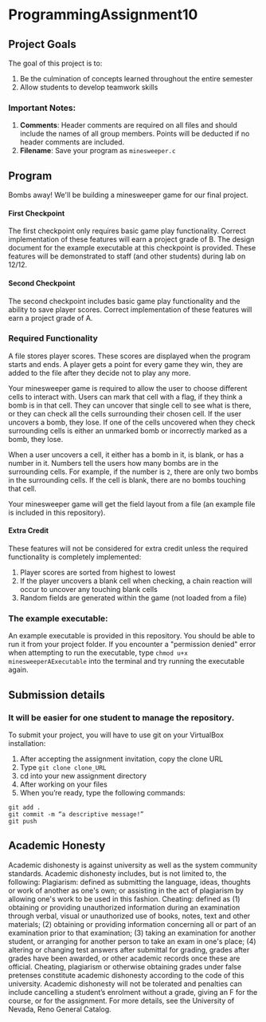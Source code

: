 # ProgrammingAssignment10

## Project Goals
The goal of this project is to:
1. Be the culmination of concepts learned throughout the entire semester
2. Allow students to develop teamwork skills
### Important Notes:
1.	**Comments**: Header comments are required on all files and should include the names of all group members. Points will be deducted if no header comments are included.
3.	**Filename**: Save your program as ```minesweeper.c```
## Program  
Bombs away! We'll be building a minesweeper game for our final project. 

#### First Checkpoint
The first checkpoint only requires basic game play functionality. Correct implementation of these features will earn a project grade of B. The design document for the example executable at this checkpoint is provided. These features will be demonstrated to staff (and other students) during lab on 12/12.

#### Second Checkpoint
The second checkpoint includes basic game play functionality and the ability to save player scores. Correct implementation of these features will earn a project grade of A.   

### Required Functionality
A file stores player scores. These scores are displayed when the program starts and ends. A player gets a point for every game they win, they are added to the file after they decide not to play any more. 

Your minesweeper game is required to allow the user to choose different cells to interact with. Users can mark that cell with a flag, if they think a bomb is in that cell. They can uncover that single cell to see what is there, or they can check all the cells surrounding their chosen cell. If the user uncovers a bomb, they lose. If one of the cells uncovered when they check surrounding cells is either an unmarked bomb or incorrectly marked as a bomb, they lose.

When a user uncovers a cell, it either has a bomb in it, is blank, or has a number in it. Numbers tell the users how many bombs are in the surrounding cells. For example, if the number is ```2```, there are only two bombs in the surrounding cells. If the cell is blank, there are no bombs touching that cell. 

Your minesweeper game will get the field layout from a file (an example file is included in this repository).

#### Extra Credit
These features will not be considered for extra credit unless the required functionality is completely implemented:  
1. Player scores are sorted from highest to lowest  
2. If the player uncovers a blank cell when checking, a chain reaction will occur to uncover any touching blank cells  
3. Random fields are generated within the game (not loaded from a file)  


### The example executable:
An example executable is provided in this repository. You should be able to run it from your project folder.
If you encounter a "permission denied" error when attempting to run the executable, type ```chmod u+x minesweeperAExecutable``` into the terminal and try running the executable again.

## Submission details
### It will be easier for one student to manage the repository. 
To submit your project, you will have to use git on your VirtualBox installation:
1.	After accepting the assignment invitation, copy the clone URL
2.	Type 
```git clone clone_URL```
3.	cd into your new assignment directory
4.	After working on your files
5.	When you’re ready, type the following commands: 
```
git add .
git commit -m “a descriptive message!”
git push
```

## Academic Honesty
Academic dishonesty is against university as well as the system community standards. Academic dishonesty includes, but is not limited to, the following:
Plagiarism: defined as submitting the language, ideas, thoughts or work of another as one's own; or assisting in the act of plagiarism by allowing one's work to be used in this fashion.
Cheating: defined as (1) obtaining or providing unauthorized information during an examination through verbal, visual or unauthorized use of books, notes, text and other materials; (2) obtaining or providing information concerning all or part of an examination prior to that examination; (3) taking an examination for another student, or arranging for another person to take an exam in one's place; (4) altering or changing test answers after submittal for grading, grades after grades have been awarded, or other academic records once these are official.
Cheating, plagiarism or otherwise obtaining grades under false pretenses constitute academic
dishonesty according to the code of this university. Academic dishonesty will not be tolerated and
penalties can include cancelling a student’s enrolment without a grade, giving an F for the course, or for the assignment. For more details, see the University of Nevada, Reno General Catalog.
